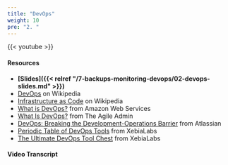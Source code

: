 ```yaml
---
title: "DevOps"
weight: 10
pre: "2. "
---
```


{{< youtube  >}}

#### Resources

* **[Slides]({{< relref "/7-backups-monitoring-devops/02-devops-slides.md" >}})**
* [DevOps](https://en.wikipedia.org/wiki/DevOps) on Wikipedia
* [Infrastructure as Code](https://en.wikipedia.org/wiki/Infrastructure_as_Code) on Wikipedia
* [What is DevOps?](https://aws.amazon.com/devops/what-is-devops/) from Amazon Web Services
* [What Is DevOps?](https://theagileadmin.com/what-is-devops/) from The Agile Admin
* [DevOps: Breaking the Development-Operations Barrier](https://www.atlassian.com/devops) from Atlassian
* [Periodic Table of DevOps Tools](https://xebialabs.com/periodic-table-of-devops-tools/) from XebiaLabs
* [The Ultimate DevOps Tool Chest](https://xebialabs.com/the-ultimate-devops-tool-chest/) from XebiaLabs

#### Video Transcript
